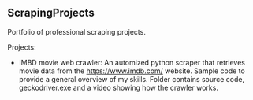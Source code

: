 ## ScrapingProjects

Portfolio of professional scraping projects.

Projects:

- IMBD movie web crawler: An automized python scraper that retrieves movie data from the https://www.imdb.com/ website. Sample code to provide a general overview of my skills. Folder contains source code, geckodriver.exe and a video showing how the crawler works.
